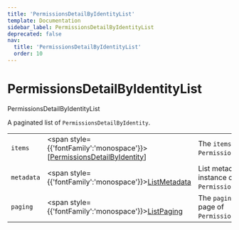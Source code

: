 ```yaml
---
title: 'PermissionsDetailByIdentityList'
template: Documentation
sidebar_label: PermissionsDetailByIdentityList
deprecated: false
nav:
  title: 'PermissionsDetailByIdentityList'
  order: 10
---
```


# PermissionsDetailByIdentityList

<div style={{'fontFamily':'monospace'}}><span style={{'fontSize':'1.5rem','fontWeight':500}}>PermissionsDetailByIdentityList</span></div>



A paginated list of `PermissionsDetailByIdentity`.

| | | |
| -- | -- | -- |
| `items` | <span style={{'fontFamily':'monospace'}}>[<a href="/guardrails/docs/reference/graphql/object/PermissionsDetailByIdentity">PermissionsDetailByIdentity</a>]</span> | The `items` for this page of `PermissionsDetailByIdentityList`. |
| `metadata` | <span style={{'fontFamily':'monospace'}}><a href="/guardrails/docs/reference/graphql/object/ListMetadata">ListMetadata</a></span> | List metadata information for the instance of `PermissionsDetailByIdentityList`. |
| `paging` | <span style={{'fontFamily':'monospace'}}><a href="/guardrails/docs/reference/graphql/object/ListPaging">ListPaging</a></span> | The `paging` information for this page of `PermissionsDetailByIdentityList`. |